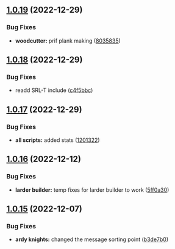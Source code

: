 ## [1.0.19](https://github.com/Torwent/wasp-free/compare/v1.0.18...v1.0.19) (2022-12-29)


### Bug Fixes

* **woodcutter:** prif plank making ([8035835](https://github.com/Torwent/wasp-free/commit/8035835581dfcb8221e6d7608ee192ff45626673))



## [1.0.18](https://github.com/Torwent/wasp-free/compare/v1.0.17...v1.0.18) (2022-12-29)


### Bug Fixes

* readd SRL-T include ([c4f5bbc](https://github.com/Torwent/wasp-free/commit/c4f5bbcdff747d251bbdea2d661f1e4c40ca462f))



## [1.0.17](https://github.com/Torwent/wasp-free/compare/v1.0.16...v1.0.17) (2022-12-29)


### Bug Fixes

* **all scripts:** added stats ([1201322](https://github.com/Torwent/wasp-free/commit/12013229fa8e3cb254306d8b1c24f0e94d5e7458))



## [1.0.16](https://github.com/Torwent/wasp-free/compare/v1.0.15...v1.0.16) (2022-12-12)


### Bug Fixes

* **larder builder:** temp fixes for larder builder to work ([5ff0a30](https://github.com/Torwent/wasp-free/commit/5ff0a307183c77ad0fba5a6013227d1a615bc806))



## [1.0.15](https://github.com/Torwent/wasp-free/compare/v1.0.14...v1.0.15) (2022-12-07)


### Bug Fixes

* **ardy knights:** changed the message sorting point ([b3de7b0](https://github.com/Torwent/wasp-free/commit/b3de7b0c7ef6a5500bed6df49390995c20498397))



